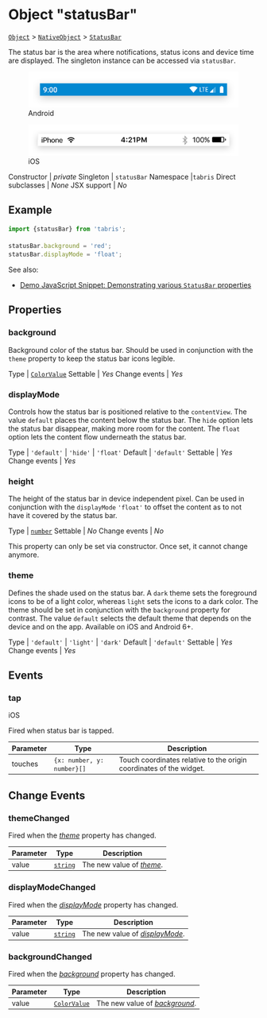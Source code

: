 ---
---
# Object "statusBar"

<span style="white-space:nowrap;">[`Object`](https://developer.mozilla.org/en-US/docs/Web/JavaScript/Reference/Global_Objects/Object)</span> > <span style="white-space:nowrap;">[`NativeObject`](NativeObject.md)</span> > <span style="white-space:nowrap;">[`StatusBar`](StatusBar.md)</span>

The status bar is the area where notifications, status icons and device time are displayed. The singleton instance can be accessed via `statusBar`.


<div class="tabris-image"><figure><div><img srcset="img/android/StatusBar.png 2x" src="img/android/StatusBar.png" alt="StatusBar on Android"/></div><figcaption>Android</figcaption></figure><figure><div><img srcset="img/ios/StatusBar.png 2x" src="img/ios/StatusBar.png" alt="StatusBar on iOS"/></div><figcaption>iOS</figcaption></figure></div>

Constructor | *private*
Singleton | `statusBar`
Namespace |`tabris`
Direct subclasses | *None*
JSX support | *No*


## Example
```js
import {statusBar} from 'tabris';

statusBar.background = 'red';
statusBar.displayMode = 'float';
```

See also:

- [Demo JavaScript Snippet: Demonstrating various `StatusBar` properties](https://playground.tabris.com/?gitref=v3.0.0&snippet=statusbar.js)

## Properties

### background


Background color of the status bar. Should be used in conjunction with the `theme` property to keep the status bar icons legible.

Type | <span style="white-space:nowrap;">[`ColorValue`](../types.md#colorvalue)</span>
Settable | *Yes*
Change events | *Yes*




### displayMode


Controls how the status bar is positioned relative to the `contentView`. The value `default` places the content below the status bar. The `hide` option lets the status bar disappear, making more room for the content. The `float` option lets the content flow underneath the status bar.

Type | `'default'` \| `'hide'` \| `'float'`
Default | `'default'`
Settable | *Yes*
Change events | *Yes*




### height


The height of the status bar in device independent pixel. Can be used in conjunction with the `displayMode` `'float'` to offset the content as to not have it covered by the status bar.

Type | <span style="white-space:nowrap;">[`number`](https://developer.mozilla.org/en-US/docs/Web/JavaScript/Data_structures#Number_type)</span>
Settable | *No*
Change events | *No*




This property can only be set via constructor. Once set, it cannot change anymore.

### theme


Defines the shade used on the status bar. A `dark` theme sets the foreground icons to be of a light color, whereas `light` sets the icons to a dark color. The theme should be set in conjunction with the `background` property for contrast. The value `default` selects the default theme that depends on the device and on the app. Available on iOS and Android 6+.

Type | `'default'` \| `'light'` \| `'dark'`
Default | `'default'`
Settable | *Yes*
Change events | *Yes*





## Events

### tap

<p class="platforms"><span class='ios-tag' title='supported on iOS'>iOS</span></p>Fired when status bar is tapped.

Parameter|Type|Description
-|-|-
touches | <span style="white-space:nowrap;">`{x: number, y: number}[]`</span> | Touch coordinates relative to the origin coordinates of the widget.

## Change Events

### themeChanged

Fired when the [*theme*](#theme) property has changed.

Parameter|Type|Description
-|-|-
value | <span style="white-space:nowrap;">[`string`](https://developer.mozilla.org/en-US/docs/Web/JavaScript/Data_structures#String_type)</span> | The new value of [*theme*](#theme).

### displayModeChanged

Fired when the [*displayMode*](#displaymode) property has changed.

Parameter|Type|Description
-|-|-
value | <span style="white-space:nowrap;">[`string`](https://developer.mozilla.org/en-US/docs/Web/JavaScript/Data_structures#String_type)</span> | The new value of [*displayMode*](#displaymode).

### backgroundChanged

Fired when the [*background*](#background) property has changed.

Parameter|Type|Description
-|-|-
value | <span style="white-space:nowrap;">[`ColorValue`](../types.md#colorvalue)</span> | The new value of [*background*](#background).

